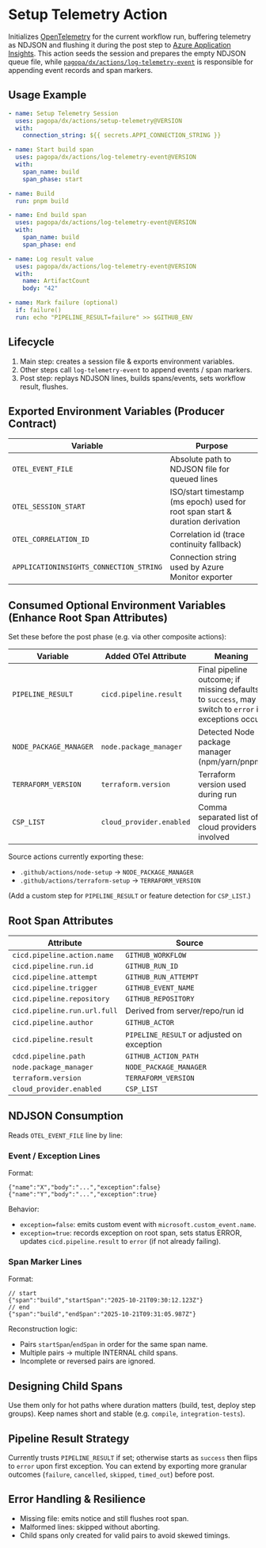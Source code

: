 # Setup Telemetry Action

Initializes [OpenTelemetry](https://opentelemetry.io/) for the current workflow run, buffering telemetry as NDJSON and flushing it during the post step to [Azure Application Insights](https://learn.microsoft.com/azure/azure-monitor/app/app-insights-overview). This action seeds the session and prepares the empty NDJSON queue file, while [`pagopa/dx/actions/log-telemetry-event`](../log-telemetry-event/README.md) is responsible for appending event records and span markers.

## Usage Example

```yaml
- name: Setup Telemetry Session
  uses: pagopa/dx/actions/setup-telemetry@VERSION
  with:
    connection_string: ${{ secrets.APPI_CONNECTION_STRING }}

- name: Start build span
  uses: pagopa/dx/actions/log-telemetry-event@VERSION
  with:
    span_name: build
    span_phase: start

- name: Build
  run: pnpm build

- name: End build span
  uses: pagopa/dx/actions/log-telemetry-event@VERSION
  with:
    span_name: build
    span_phase: end

- name: Log result value
  uses: pagopa/dx/actions/log-telemetry-event@VERSION
  with:
    name: ArtifactCount
    body: "42"

- name: Mark failure (optional)
  if: failure()
  run: echo "PIPELINE_RESULT=failure" >> $GITHUB_ENV
```

## Lifecycle

1. Main step: creates a session file & exports environment variables.
2. Other steps call `log-telemetry-event` to append events / span markers.
3. Post step: replays NDJSON lines, builds spans/events, sets workflow result, flushes.

## Exported Environment Variables (Producer Contract)

| Variable                                | Purpose                                                                       |
| --------------------------------------- | ----------------------------------------------------------------------------- |
| `OTEL_EVENT_FILE`                       | Absolute path to NDJSON file for queued lines                                 |
| `OTEL_SESSION_START`                    | ISO/start timestamp (ms epoch) used for root span start & duration derivation |
| `OTEL_CORRELATION_ID`                   | Correlation id (trace continuity fallback)                                    |
| `APPLICATIONINSIGHTS_CONNECTION_STRING` | Connection string used by Azure Monitor exporter                              |

## Consumed Optional Environment Variables (Enhance Root Span Attributes)

Set these before the post phase (e.g. via other composite actions):

| Variable               | Added OTel Attribute     | Meaning                                                                                             |
| ---------------------- | ------------------------ | --------------------------------------------------------------------------------------------------- |
| `PIPELINE_RESULT`      | `cicd.pipeline.result`   | Final pipeline outcome; if missing defaults to `success`, may switch to `error` if exceptions occur |
| `NODE_PACKAGE_MANAGER` | `node.package_manager`   | Detected Node package manager (npm/yarn/pnpm)                                                       |
| `TERRAFORM_VERSION`    | `terraform.version`      | Terraform version used during run                                                                   |
| `CSP_LIST`             | `cloud_provider.enabled` | Comma separated list of cloud providers involved                                                    |

Source actions currently exporting these:

- `.github/actions/node-setup` -> `NODE_PACKAGE_MANAGER`
- `.github/actions/terraform-setup` -> `TERRAFORM_VERSION`

(Add a custom step for `PIPELINE_RESULT` or feature detection for `CSP_LIST`.)

## Root Span Attributes

| Attribute                    | Source                                     |
| ---------------------------- | ------------------------------------------ |
| `cicd.pipeline.action.name`  | `GITHUB_WORKFLOW`                          |
| `cicd.pipeline.run.id`       | `GITHUB_RUN_ID`                            |
| `cicd.pipeline.attempt`      | `GITHUB_RUN_ATTEMPT`                       |
| `cicd.pipeline.trigger`      | `GITHUB_EVENT_NAME`                        |
| `cicd.pipeline.repository`   | `GITHUB_REPOSITORY`                        |
| `cicd.pipeline.run.url.full` | Derived from server/repo/run id            |
| `cicd.pipeline.author`       | `GITHUB_ACTOR`                             |
| `cicd.pipeline.result`       | `PIPELINE_RESULT` or adjusted on exception |
| `cdcd.pipeline.path`         | `GITHUB_ACTION_PATH`                       |
| `node.package_manager`       | `NODE_PACKAGE_MANAGER`                     |
| `terraform.version`          | `TERRAFORM_VERSION`                        |
| `cloud_provider.enabled`     | `CSP_LIST`                                 |

## NDJSON Consumption

Reads `OTEL_EVENT_FILE` line by line:

### Event / Exception Lines

Format:

```jsonc
{"name":"X","body":"...","exception":false}
{"name":"Y","body":"...","exception":true}
```

Behavior:

- `exception=false`: emits custom event with `microsoft.custom_event.name`.
- `exception=true`: records exception on root span, sets status ERROR, updates `cicd.pipeline.result` to `error` (if not already failing).

### Span Marker Lines

Format:

```jsonc
// start
{"span":"build","startSpan":"2025-10-21T09:30:12.123Z"}
// end
{"span":"build","endSpan":"2025-10-21T09:31:05.987Z"}
```

Reconstruction logic:

- Pairs `startSpan`/`endSpan` in order for the same span name.
- Multiple pairs -> multiple INTERNAL child spans.
- Incomplete or reversed pairs are ignored.

## Designing Child Spans

Use them only for hot paths where duration matters (build, test, deploy step groups). Keep names short and stable (e.g. `compile`, `integration-tests`).

## Pipeline Result Strategy

Currently trusts `PIPELINE_RESULT` if set; otherwise starts as `success` then flips to `error` upon first exception. You can extend by exporting more granular outcomes (`failure`, `cancelled`, `skipped`, `timed_out`) before post.

## Error Handling & Resilience

- Missing file: emits notice and still flushes root span.
- Malformed lines: skipped without aborting.
- Child spans only created for valid pairs to avoid skewed timings.
